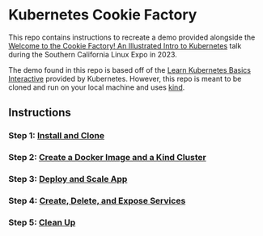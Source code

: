 # Kubernetes Cookie Factory
This repo contains instructions to recreate a demo provided alongside the [Welcome to the Cookie Factory! An Illustrated Intro to Kubernetes](https://www.socallinuxexpo.org/scale/20x/presentations/welcome-cookie-factory-illustrated-intro-kubernetes) talk during the Southern California Linux Expo in 2023.

The demo found in this repo is based off of the [Learn Kubernetes Basics Interactive](https://kubernetes.io/docs/tutorials/kubernetes-basics/) provided by Kubernetes. However, this repo is meant to be cloned and run on your local machine and uses [kind](https://kind.sigs.k8s.io/).

## Instructions
### Step 1: [Install and Clone](./Instructions/Step1_Install.md)
### Step 2: [Create a Docker Image and a Kind Cluster](./Instructions/Step2_Create.md)
### Step 3: [Deploy and Scale App](./Instructions/Step3_Deploy.md)
### Step 4: [Create, Delete, and Expose Services](./Instructions/Step4_Services.md)
### Step 5: [Clean Up](./Instructions/Step5_Clean.md)